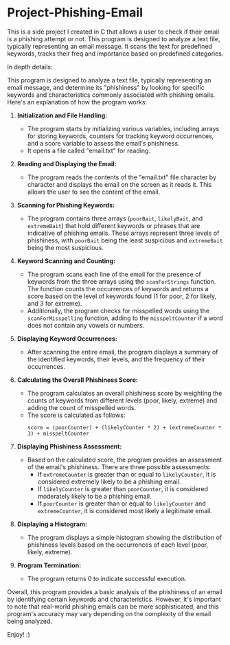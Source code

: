 # Project-Phishing-Email
This is a side project I created in C that allows a user to check if their email is a phishing attempt or not. This program is designed to analyze a text file, typically representing an email message. It scans the text for predefined keywords, tracks their freq and importance based on predefined categories. 


In depth details: 

This program is designed to analyze a text file, typically representing an email message, and determine its "phishiness" by looking for specific keywords and characteristics commonly associated with phishing emails. Here's an explanation of how the program works:

1. **Initialization and File Handling:**
   - The program starts by initializing various variables, including arrays for storing keywords, counters for tracking keyword occurrences, and a score variable to assess the email's phishiness.
   - It opens a file called "email.txt" for reading.

2. **Reading and Displaying the Email:**
   - The program reads the contents of the "email.txt" file character by character and displays the email on the screen as it reads it. This allows the user to see the content of the email.

3. **Scanning for Phishing Keywords:**
   - The program contains three arrays (`poorBait`, `likelyBait`, and `extremeBait`) that hold different keywords or phrases that are indicative of phishing emails. These arrays represent three levels of phishiness, with `poorBait` being the least suspicious and `extremeBait` being the most suspicious.

4. **Keyword Scanning and Counting:**
   - The program scans each line of the email for the presence of keywords from the three arrays using the `scanForStrings` function. The function counts the occurrences of keywords and returns a score based on the level of keywords found (1 for poor, 2 for likely, and 3 for extreme).
   - Additionally, the program checks for misspelled words using the `scanForMisspelling` function, adding to the `misspeltCounter` if a word does not contain any vowels or numbers.

5. **Displaying Keyword Occurrences:**
   - After scanning the entire email, the program displays a summary of the identified keywords, their levels, and the frequency of their occurrences.

6. **Calculating the Overall Phishiness Score:**
   - The program calculates an overall phishiness score by weighting the counts of keywords from different levels (poor, likely, extreme) and adding the count of misspelled words.
   - The score is calculated as follows:
     ```
     score = (poorCounter) + (likelyCounter * 2) + (extremeCounter * 3) + misspeltCounter
     ```

7. **Displaying Phishiness Assessment:**
   - Based on the calculated score, the program provides an assessment of the email's phishiness. There are three possible assessments:
     - If `extremeCounter` is greater than or equal to `likelyCounter`, it is considered extremely likely to be a phishing email.
     - If `likelyCounter` is greater than `poorCounter`, it is considered moderately likely to be a phishing email.
     - If `poorCounter` is greater than or equal to `likelyCounter` and `extremeCounter`, it is considered most likely a legitimate email.

8. **Displaying a Histogram:**
   - The program displays a simple histogram showing the distribution of phishiness levels based on the occurrences of each level (poor, likely, extreme).

9. **Program Termination:**
   - The program returns 0 to indicate successful execution.

Overall, this program provides a basic analysis of the phishiness of an email by identifying certain keywords and characteristics. However, it's important to note that real-world phishing emails can be more sophisticated, and this program's accuracy may vary depending on the complexity of the email being analyzed. 

Enjoy! :)
